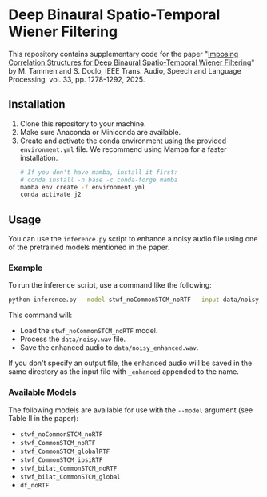 # Deep Binaural Spatio-Temporal Wiener Filtering

This repository contains supplementary code for the paper "[Imposing Correlation Structures for Deep Binaural Spatio-Temporal Wiener Filtering](https://uol.de/f/6/dept/mediphysik/ag/sigproc/download/papers/SP2023_6.pdf?v=1743258194)" by M. Tammen and S. Doclo, IEEE Trans. Audio, Speech and Language Processing, vol. 33, pp. 1278-1292, 2025.

## Installation

1.  Clone this repository to your machine.
2.  Make sure Anaconda or Miniconda are available.
3.  Create and activate the conda environment using the provided `environment.yml` file. We recommend using Mamba for a faster installation.
    ```bash
    # If you don't have mamba, install it first:
    # conda install -n base -c conda-forge mamba
    mamba env create -f environment.yml
    conda activate j2
    ```


## Usage

You can use the `inference.py` script to enhance a noisy audio file using one of the pretrained models mentioned in the paper.

### Example

To run the inference script, use a command like the following:

```bash
python inference.py --model stwf_noCommonSTCM_noRTF --input data/noisy.wav --output data/noisy_enhanced.wav
```

This command will:
-   Load the `stwf_noCommonSTCM_noRTF` model.
-   Process the `data/noisy.wav` file.
-   Save the enhanced audio to `data/noisy_enhanced.wav`.

If you don't specify an output file, the enhanced audio will be saved in the same directory as the input file with `_enhanced` appended to the name.

### Available Models

The following models are available for use with the `--model` argument (see Table II in the paper):
- `stwf_noCommonSTCM_noRTF`
- `stwf_CommonSTCM_noRTF`
- `stwf_CommonSTCM_globalRTF`
- `stwf_CommonSTCM_ipsiRTF`
- `stwf_bilat_CommonSTCM_noRTF`
- `stwf_bilat_CommonSTCM_global`
- `df_noRTF`
